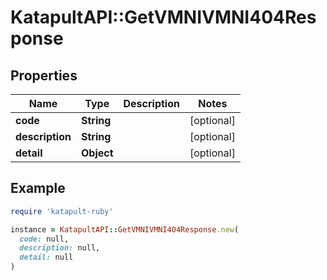 # KatapultAPI::GetVMNIVMNI404Response

## Properties

| Name | Type | Description | Notes |
| ---- | ---- | ----------- | ----- |
| **code** | **String** |  | [optional] |
| **description** | **String** |  | [optional] |
| **detail** | **Object** |  | [optional] |

## Example

```ruby
require 'katapult-ruby'

instance = KatapultAPI::GetVMNIVMNI404Response.new(
  code: null,
  description: null,
  detail: null
)
```

